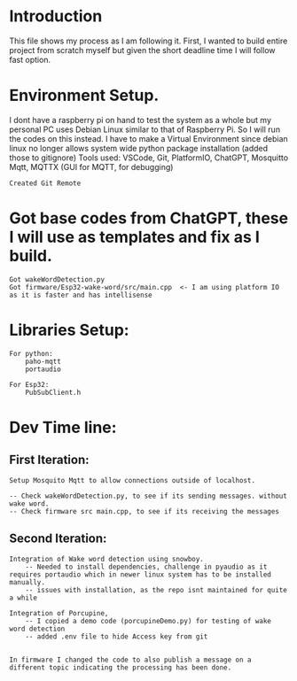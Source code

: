 # Introduction 
This file shows my process as I am following it. 
First, I wanted to build entire project from scratch myself but given the short deadline time I will follow fast option.

# Environment Setup.
 I dont have a raspberry pi on hand to test the system as a whole but my personal PC uses Debian Linux similar to that of Raspberry Pi. So I will run the codes on this instead.
 I have to make a Virtual Environment since debian linux no longer allows system wide python package installation (added those to gitignore)
    Tools used:
        VSCode, Git, PlatformIO, ChatGPT, Mosquitto Mqtt, MQTTX (GUI for MQTT, for debugging)
    
    Created Git Remote




# Got base codes from ChatGPT, these I will use as templates and fix as I build.
    Got wakeWordDetection.py
    Got firmware/Esp32-wake-word/src/main.cpp  <- I am using platform IO as it is faster and has intellisense



# Libraries Setup:
    For python:
        paho-mqtt 
        portaudio
    
    For Esp32:
        PubSubClient.h 



# Dev Time line:
## First Iteration: 
    Setup Mosquito Mqtt to allow connections outside of localhost. 
     
    -- Check wakeWordDetection.py, to see if its sending messages. without wake word.
    -- Check firmware src main.cpp, to see if its receiving the messages  

## Second Iteration:
    Integration of Wake word detection using snowboy.
        -- Needed to install dependencies, challenge in pyaudio as it requires portaudio which in newer linux system has to be installed manually.
        -- issues with installation, as the repo isnt maintained for quite a while

    Integration of Porcupine, 
        -- I copied a demo code (porcupineDemo.py) for testing of wake word detection 
        -- added .env file to hide Access key from git 

    
    In firmware I changed the code to also publish a message on a different topic indicating the processing has been done. 


